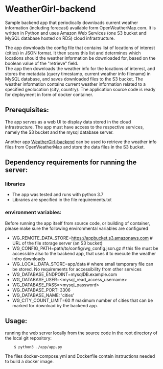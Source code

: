 # WeatherGirl-backend

Sample backend app that periodically downloads current weather information (including forecast) available form OpenWeatherMap.com. It is written in Python and uses Amazon Web Services (one S3 bucket and MySQL database hosted on RDS) cloud infrastructure.

The app downloads the config file that contains list of locations of interest (cities) in JSON format. It then scans this list and determines which locations should the weather information be downloaded for, based on the boolean value of the "retrieve" field.  
The app then downloads the weather info for the locations of interest, and stores the metadata (query timestamp, current weather info filename) in MySQL database, and saves downloaded files to the S3 bucket. The weather information contains current weather information related to a specified geolocation (city, country). The application source code is ready for deployment in form of docker container.

## Prerequisites:
The app serves as a web UI to display data stored in the cloud infrastructure. The app must have access to the respective services, namely the S3 bucket and the mysql database server.
 
Another app [WeatherGirl-backend](https://github.com/daveraees/WeatherGirl-backend)  can be used to retrieve the weather info files from OpenWeatherMap and store the data files in the S3 bucket.
 
 
## Dependency requirements for running the server:

### libraries
- The app was tested and runs with python 3.7
- Libraries are specified in the file requirements.txt

### environment variables:
Before running the app itself from source code, or building of container, please make sure the following environmental variables are configured

- WG_REMOTE_DATA_STORE=https://appbucket.s3.amazonaws.com  # URL of the file storage server (an S3 bucket)
- WG_CONFIG_PATH=path/to/config/wg_config.json.gz # this file must be accessible also to the backend app, that uses it to execute the weather infro downloads
- WG_LOCAL_DATA_STORE=app/data # where small temporary file can be stored. No requirements for accessibility from other services
- WG_DATABASE_ENDPOINT=mysqlDB.example.com
- WG_DATABASE_USER=<mysql_read_access_username>
- WG_DATABASE_PASS=<mysql_password>
- WG_DATABASE_PORT: 3306
- WG_DATABASE_NAME: 'cities'
- WG_CITY_COUNT_LIMIT=60 # maximum number of cities that can be marked for download by the backend app.

## Usage:

running the web server locally from the source code in the root directory of the local git repository:

        $ python3 ./app/app.py

The files docker-compose.yml and Dockerfile contain instructions needed to build a docker image.

